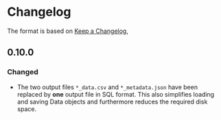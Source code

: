 # Changelog

The format is based on [Keep a Changelog](https://keepachangelog.com/en/1.0.0/),

## 0.10.0

### Changed

- The two output files ``*_data.csv`` and ``*_metadata.json`` have been replaced by **one** output file in SQL format. This also simplifies loading and saving Data objects and furthermore reduces the required disk space.
